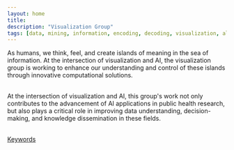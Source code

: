 ```yaml
---
layout: home
title:
description: "Visualization Group"
tags: [data, mining, information, encoding, decoding, visualization, algorithm, research, meaning, design]
---
```



As humans, we think, feel, and create islands of meaning in the sea of information. At the intersection of visualization and AI, the visualization group is working to enhance our understanding and control of these islands through innovative computational solutions. <br/>
<br/>

At the intersection of visualization and AI, this group's work not only contributes to the advancement of AI applications in public health research, but also plays a critical role in improving data understanding, decision-making, and knowledge dissemination in these fields. <br/>
<br/>

[Keywords](/keywords)

